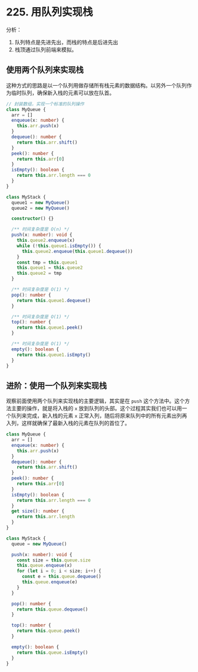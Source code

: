 # 225. 用队列实现栈

分析：

1. 队列特点是先进先出，而栈的特点是后进先出
2. 栈顶通过队列前端来模拟。

## 使用两个队列来实现栈

这种方式的思路是以一个队列用做存储所有栈元素的数据结构。以另外一个队列作为临时队列，确保新入栈的元素可以放在队首。

```ts
// 封装数组，实现一个标准的队列操作
class MyQueue {
  arr = []
  enqueue(x: number) {
    this.arr.push(x)
  }
  dequeue(): number {
    return this.arr.shift()
  }
  peek(): number {
    return this.arr[0]
  }
  isEmpty(): boolean {
    return this.arr.length === 0
  }
}

class MyStack {
  queue1 = new MyQueue()
  queue2 = new MyQueue()

  constructor() {}

  /** 时间复杂度是 O(n) */
  push(x: number): void {
    this.queue2.enqueue(x)
    while (!this.queue1.isEmpty()) {
      this.queue2.enqueue(this.queue1.dequeue())
    }
    const tmp = this.queue1
    this.queue1 = this.queue2
    this.queue2 = tmp
  }

  /** 时间复杂度是 O(1) */
  pop(): number {
    return this.queue1.dequeue()
  }

  /** 时间复杂度是 O(1) */
  top(): number {
    return this.queue1.peek()
  }

  /** 时间复杂度是 O(1) */
  empty(): boolean {
    return this.queue1.isEmpty()
  }
}
```

## 进阶：使用一个队列来实现栈

观察前面使用两个队列来实现栈的主要逻辑，其实是在 `push` 这个方法中。这个方法主要的操作，就是将入栈的 `x` 放到队列的头部。这个过程其实我们也可以用一个队列来完成，新入栈的元素 `x` 正常入列，随后将原来队列中的所有元素出列再入列，这样就确保了最新入栈的元素在队列的首位了。

```ts
class MyQueue {
  arr = []
  enqueue(x: number) {
    this.arr.push(x)
  }
  dequeue(): number {
    return this.arr.shift()
  }
  peek(): number {
    return this.arr[0]
  }
  isEmpty(): boolean {
    return this.arr.length === 0
  }
  get size(): number {
    return this.arr.length
  }
}

class MyStack {
  queue = new MyQueue()

  push(x: number): void {
    const size = this.queue.size
    this.queue.enqueue(x)
    for (let i = 0; i < size; i++) {
      const e = this.queue.dequeue()
      this.queue.enqueue(e)
    }
  }

  pop(): number {
    return this.queue.dequeue()
  }

  top(): number {
    return this.queue.peek()
  }

  empty(): boolean {
    return this.queue.isEmpty()
  }
}
```
